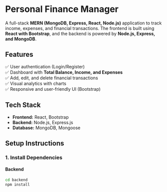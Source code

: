 # **Personal Finance Manager**  

A full-stack **MERN (MongoDB, Express, React, Node.js)** application to track income, expenses, and financial transactions. The frontend is built using **React with Bootstrap**, and the backend is powered by **Node.js, Express, and MongoDB**.  

## **Features**  
✅ User authentication (Login/Register)  
✅ Dashboard with **Total Balance, Income, and Expenses**  
✅ Add, edit, and delete financial transactions  
✅ Visual analytics with charts  
✅ Responsive and user-friendly UI (Bootstrap)  

## **Tech Stack**  
- **Frontend:** React, Bootstrap  
- **Backend:** Node.js, Express.js  
- **Database:** MongoDB, Mongoose  

## **Setup Instructions**  

### **1. Install Dependencies**  

#### **Backend**  
```sh
cd backend
npm install
